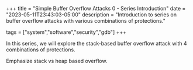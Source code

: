 +++
title = "Simple Buffer Overflow Attacks 0 - Series Introduction"
date = "2023-05-11T23:43:03-05:00"
description = "Introduction to series on buffer overflow attacks with various combinations of protections."

tags = ["system","software","security","gdb"]
+++


In this series, we will explore the stack-based buffer overflow attack with 4 combinations of protections.

Emphasize stack vs heap based overflow.